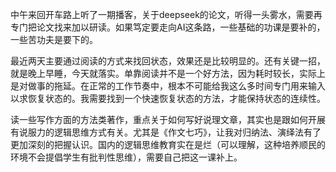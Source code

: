 
中午来回开车路上听了一期播客，关于deepseek的论文，听得一头雾水，需要再专门把论文找来加以研读。如果笃定要走向AI这条路，一些基础的功课是要补的，一些苦功夫是要下的。

最近两天主要通过阅读的方式来找回状态，效果还是比较明显的。还有关键一招，就是晚上早睡，今天就落实。单靠阅读并不是一个好方法，因为耗时较长，实际上是对做事的拖延。在正常的工作节奏中，根本不可能给我这么多时间专门用来输入以求恢复状态的。我需要找到一个快速恢复状态的方法，才能保持状态的连续性。

读一些写作方面的方法类著作，重点关于如何写好说理文章，其实也是跟如何开展有说服力的逻辑思维方式有关。尤其是《作文七巧》，让我对归纳法、演绎法有了更加深刻的把握认识。国内的逻辑思维教育实在是烂（可以理解，这种培养顺民的环境不会提倡学生有批判性思维），需要自己把这一课补上。